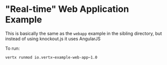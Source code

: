 # "Real-time" Web Application Example

This is basically the same as the `webapp` example in the sibling directory, but instead of using knockout.js it uses
AngularJS

To run:

    vertx runmod io.vertx~example-web-app~1.0